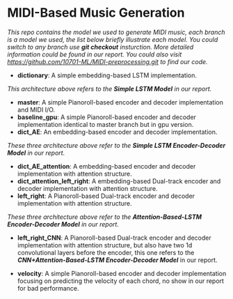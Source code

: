 # MIDI-Based Music Generation
*This repo contains the model we used to generate MIDI music, each branch is a model we used, the list below briefly illustrate each model. You could switch to any branch use __git checkout__ insturction. More detailed information could be found in our report. You could also visit https://github.com/10701-ML/MIDI-preprocessing.git to find our code.*

* __dictionary__: A simple embedding-based LSTM implementation.

*This architecture above refers to the *__Simple LSTM Model__* in our report.*

* __master__: A simple Pianoroll-based encoder and decoder implementation and MIDI I/O.
* __baseline_gpu__: A simple Pianoroll-based encoder and decoder implementation identical to master branch but in gpu version.
* __dict_AE__: An embedding-based encoder and decoder implementation.

*These three architecture above refer to the *__Simple LSTM Encoder-Decoder Model__* in our report.*

* __dict_AE_attention__: A embedding-based encoder and decoder implementation with attention structure.
* __dict_attention_left_right__: A embedding-based Dual-track encoder and decoder implementation with attention structure.
* __left_right__: A Pianoroll-based Dual-track encoder and decoder implementation with attention structure.

*These three architecture above refer to the *__Attention-Based-LSTM Encoder-Decoder Model__* in our report.*

* __left_right_CNN__: A Pianoroll-based Dual-track encoder and decoder implementation with attention structure, but also have two 1d convolutional layers before the encoder, this one refers to the *__CNN+Attention-Based-LSTM Encoder-Decoder Model__* in our report.

* __velocity__: A simple Pianoroll-based encoder and decoder implementation focusing on predicting the velocity of each chord, no show in our report for bad performance.
